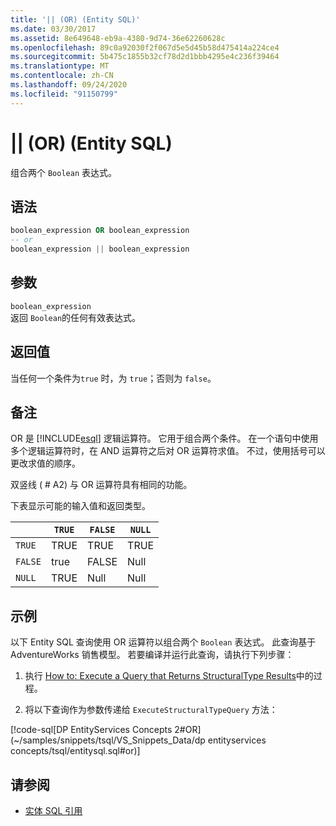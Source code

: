 ```yaml
---
title: '|| (OR) (Entity SQL)'
ms.date: 03/30/2017
ms.assetid: 8e649648-eb9a-4380-9d74-36e62260628c
ms.openlocfilehash: 89c0a92030f2f067d5e5d45b58d475414a224ce4
ms.sourcegitcommit: 5b475c1855b32cf78d2d1bbb4295e4c236f39464
ms.translationtype: MT
ms.contentlocale: zh-CN
ms.lasthandoff: 09/24/2020
ms.locfileid: "91150799"
---
```

# <a name="-or-entity-sql"></a>|| (OR) (Entity SQL)

组合两个 `Boolean` 表达式。  
  
## <a name="syntax"></a>语法  
  
```sql  
boolean_expression OR boolean_expression  
-- or
boolean_expression || boolean_expression  
```  
  
## <a name="arguments"></a>参数  

 `boolean_expression`  
 返回 `Boolean`的任何有效表达式。  
  
## <a name="return-value"></a>返回值  

 当任何一个条件为`true` 时，为 `true`；否则为 `false`。  
  
## <a name="remarks"></a>备注  

 OR 是 [!INCLUDE[esql](../../../../../../includes/esql-md.md)] 逻辑运算符。 它用于组合两个条件。 在一个语句中使用多个逻辑运算符时，在 AND 运算符之后对 OR 运算符求值。 不过，使用括号可以更改求值的顺序。  
  
 双竖线 ( # A2) 与 OR 运算符具有相同的功能。  
  
 下表显示可能的输入值和返回类型。  
  
||`TRUE`|`FALSE`|`NULL`|  
|-|------------|-------------|------------|  
|`TRUE`|TRUE|TRUE|TRUE|  
|`FALSE`|true|FALSE|Null|  
|`NULL`|TRUE|Null|Null|  
  
## <a name="example"></a>示例  

 以下 Entity SQL 查询使用 OR 运算符以组合两个 `Boolean` 表达式。 此查询基于 AdventureWorks 销售模型。 若要编译并运行此查询，请执行下列步骤：  
  
1. 执行 [How to: Execute a Query that Returns StructuralType Results](../how-to-execute-a-query-that-returns-structuraltype-results.md)中的过程。  
  
2. 将以下查询作为参数传递给 `ExecuteStructuralTypeQuery` 方法：  
  
 [!code-sql[DP EntityServices Concepts 2#OR](~/samples/snippets/tsql/VS_Snippets_Data/dp entityservices concepts/tsql/entitysql.sql#or)]  
  
## <a name="see-also"></a>请参阅

- [实体 SQL 引用](entity-sql-reference.md)

